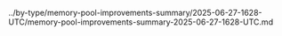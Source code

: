 ../by-type/memory-pool-improvements-summary/2025-06-27-1628-UTC/memory-pool-improvements-summary-2025-06-27-1628-UTC.md